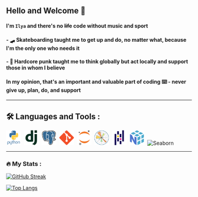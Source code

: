 <!-- sources: https://www.sitepoint.com/github-profile-readme/ 

<div id="header" align="center">
  <img src="https://media0.giphy.com/media/yjos61Qgsy17q/giphy.gif?cid=ecf05e47lumdg23etmsq377ckbahj7j0amoydk9559doqks8&ep=v1_gifs_related&rid=giphy.gif&ct=g" width="1200" height="250"/>
</div> 
-->
## Hello and Welcome 👋

#### I'm `Ilya` and there's no ~~life~~ code without music and sport
####  - 🛹 Skateboarding taught me to get up and do, no matter what, because I'm the only one who needs it
####  - 🎸 Hardcore punk taught me to think globally but act locally and support those in whom I believe

#### In my opinion, that's an important and valuable part of coding ⌨️ - never give up, plan, do, and support

---


## :hammer_and_wrench: Languages and Tools :

<div>
  <img src="https://github.com/devicons/devicon/blob/master/icons/python/python-original-wordmark.svg" title="Python" alt="Python" width="40" height="40"/>&nbsp;
  <img src="https://github.com/devicons/devicon/blob/master/icons/django/django-plain.svg" title="Django" alt="Django" width="40" height="40"/>&nbsp;
  <img src="https://github.com/devicons/devicon/blob/master/icons/postgresql/postgresql-original.svg" title="Postgresql" alt="Postgresql" width="40" height="40"/>&nbsp;
  <img src="https://github.com/devicons/devicon/blob/master/icons/git/git-original.svg" title="Git" alt="Git" width="40" height="40"/>&nbsp;
  <img src="https://github.com/devicons/devicon/blob/master/icons/jupyter/jupyter-original.svg" title="Jupyter" alt="Jupyter" width="40" height="40"/>&nbsp;
  <img src="https://github.com/devicons/devicon/blob/master/icons/matplotlib/matplotlib-original.svg" title="Matplotlib" alt="Matplotlib" width="40" height="40"/>&nbsp;
  <img src="https://github.com/devicons/devicon/blob/master/icons/pandas/pandas-original.svg" title="Pandas" alt="Pandas" width="40" height="40"/>&nbsp;
  <img src="https://github.com/devicons/devicon/blob/master/icons/numpy/numpy-original.svg" title="Numpy" alt="Numpy" width="40" height="40"/>&nbsp;
  <img src="https://raw.githubusercontent.com/mwaskom/seaborn/ae7acf0ce6e30ae773f513e0ccadbb7341cf5e90/doc/_static/logo-mark-lightbg.svg" title="Seaborn" alt="Seaborn" width="45" height="45"/>&nbsp;
</div>

---

### :fire: My Stats :
[![GitHub Streak](http://github-readme-streak-stats.herokuapp.com?user=IlyaMckay&theme=transparent&hide_border=false)](https://git.io/streak-stats)

[![Top Langs](https://github-readme-stats.vercel.app/api/top-langs/?username=IlyaMckay&layout=compact&theme=transparent&hide_border=false&hide=jupyter%20notebook)](https://github.com/anuraghazra/github-readme-stats)







<!--
**cult2rologist/cult2rologist** is a ✨ _special_ ✨ repository because its `README.md` (this file) appears on your GitHub profile.

Here are some ideas to get you started:

- 🔭 I’m currently working on ...
- 🌱 I’m currently learning ...
- 👯 I’m looking to collaborate on ...
- 🤔 I’m looking for help with ...
- 💬 Ask me about ...
- 📫 How to reach me: ...
- 😄 Pronouns: ...
- ⚡ Fun fact: ...
-->
